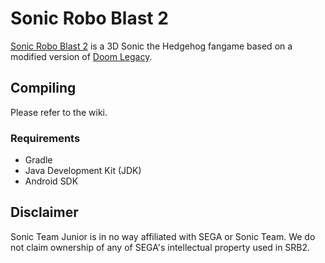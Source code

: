 # Sonic Robo Blast 2

[Sonic Robo Blast 2](https://srb2.org/) is a 3D Sonic the Hedgehog fangame based on a modified version of [Doom Legacy](http://doomlegacy.sourceforge.net/).

## Compiling

Please refer to the wiki.

### Requirements
- Gradle
- Java Development Kit (JDK)
- Android SDK

## Disclaimer
Sonic Team Junior is in no way affiliated with SEGA or Sonic Team. We do not claim ownership of any of SEGA's intellectual property used in SRB2.
